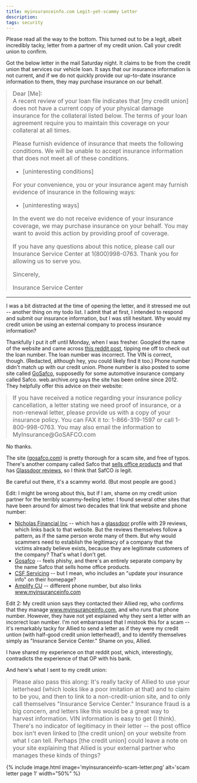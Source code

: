 ```yaml
---
title: myinsuranceinfo.com Legit-yet-scammy Letter
description:
tags: security
---
```


<style>
blockquote {font-size:16px; margin: 0px}
blockquote p {margin-top: 0px; }
</style>

<div class='alert alert-info'>Please read all the way to the bottom. This turned out to be a legit, albeit incredibly tacky, letter from a partner of my credit union. Call your credit union to confirm.</div>

Got the below letter in the mail Saturday night. It claims to be from the credit union that services our vehicle loan. It says that our insurance information is not current, and if we do not quickly provide our up-to-date insurance information to them, they may purchase insurance on our behalf.

<blockquote class='blockquote' markdown='1'>
Dear [Me]:

A recent review of your loan file indicates that [my credit union] does not have a current copy of your physical damage insurance for the collateral listed below. The terms of your loan agreement require you to maintain this coverage on your collateral at all times.

Please furnish evidence of insurance that meets the following conditions. We will be unable to accept insurance information that does not meet all of these conditions.

* [uninteresting conditions]

For your convenience, you or your insurance agent may furnish evidence of insurance in the following ways:

* [uninteresting ways]

In the event we do not receive evidence of your insurance coverage, we may purchase insurance on your behalf. You may want to avoid this action by providing proof of coverage.

If you have any questions about this notice, please call our Insurance Service Center at 1(800)998-0763. Thank you for allowing us to serve you.

Sincerely,

Insurance Service Center
</blockquote>

___

I was a bit distracted at the time of opening the letter, and it stressed me out -- another thing on my todo list. I admit that at first, I intended to respond and submit our
insurance information, but I was still hesitant. Why would my credit union be using an external company to process insurance information?

Thankfully I put it off until Monday, when I was fresher. Googled the name of the website and came
across [this reddit post](https://www.reddit.com/r/Insurance/comments/6vkatb/myinsuranceinfocom/), tipping me off to check out the loan number. The loan number was incorrect. The VIN is correct, though. (Redacted, although hey, you could likely find it too.) Phone number didn't match up with our credit union. Phone number is also posted to some site called [GoSafco](http://www.gosafco.com/customers/automobile-insurance/), supposedly for some automotive insurance company called Safco. web.archive.org says the site has been online since 2012. They helpfully offer this advice on their website:

<blockquote class='blockquote' markdown='1'>If you have received a notice regarding your insurance policy cancellation, a letter stating we need proof of insurance, or a non-renewal letter, please provide us with a copy of your insurance policy. You can FAX it to: 1-866-319-1597 or call 1-800-998-0763.  You may also email the information to MyInsurance@GoSAFCO.com</blockquote>

No thanks.

The site ([gosafco.com](gosafco.com)) is pretty thorough for a scam site, and free of typos. There's another company called Safco that [sells office products](http://www.safcoproducts.com/) and that has [Glassdoor reviews](https://www.glassdoor.com/Overview/Working-at-SAFCo-EI_IE691184.11,16.htm), so I think that SafCO _is_ legit.

Be careful out there, it's a scammy world. (But most people are good.)

Edit: I might be wrong about this, but if I am, shame on my credit union partner for the terribly scammy-feeling letter. I found several other sites that have been around for almost two decades that link that website and phone number:

* [Nicholas Financial Inc](https://nicholasfinancial.com/?page_id=6809%3E) -- which has a [glassdoor](https://www.glassdoor.com/Salary/Nicholas-Financial-Salaries-E7603.htm) profile with 29 reviews, which links back to that website. But the reviews themselves follow a pattern, as if the same person wrote many of them. But why would scammers need to establish the legitimacy of a company that the victims already believe exists, because they are legitimate customers of the company? That's what I don't get.
* [Gosafco](http://www.gosafco.com/customers/automobile-insurance/) -- feels phishy, and there's an entirely separate company by the name Safco that sells home office products.
* [CSF Servicing](https://csfservicing.com/) -- but I mean, who includes an "update your insurance info" on their homepage?
* [Amplify CU](https://www.goamplify.com/tools-and-maintenance/loan-info.aspx) -- different phone number, but also links www.myinsuranceinfo.com

Edit 2: My credit union says they contacted their Allied rep, who confirms that they manage www.myinsuranceinfo.com, and who runs that phone number. However, they have not yet explained why they sent a letter with an incorrect loan number. I'm not embarrassed that I mistook this for a scam -- it's remarkably tacky for Allied to send a letter as if they were my credit untion (with half-good credit union letterhead!), and to identify themselves simply as "Insurance Service Center." Shame on you, Allied.

I have shared my experience on that reddit post, which, interestingly, contradicts the experience of that OP with his bank.

And here's what I sent to my credit union:

<blockquote class='blockquote' markdown='1'>Please also pass this along: It's really tacky of Allied to use your letterhead (which looks like a poor imitation at that) and to claim to be you, and then to link to a non-credit-union site, and to only call themselves "Insurance Service Center." Insurance fraud is a big concern, and letters like this would be a great way to harvest information. VIN information is easy to get (I think). There's no indicator of legitimacy in their letter -- the post office box isn't even linked to [the credit union] on your website from what I can tell. Perhaps [the credit union] could leave a note on your site explaining that Allied is your external partner who manages these kinds of things?</blockquote>

{% include image.html image='myinsuranceinfo-scam-letter.png' alt='scam letter page 1' width="50%" %}
